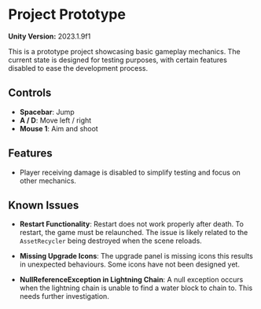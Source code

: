 # Project Prototype

**Unity Version:** 2023.1.9f1

This is a prototype project showcasing basic gameplay mechanics. The current state is designed for testing purposes, with certain features disabled to ease the development process.

## Controls

- **Spacebar**: Jump  
- **A / D**: Move left / right  
- **Mouse 1**: Aim and shoot  

## Features

- Player receiving damage is disabled to simplify testing and focus on other mechanics.

## Known Issues

- **Restart Functionality**: Restart does not work properly after death. To restart, the game must be relaunched. The issue is likely related to the `AssetRecycler` being destroyed when the scene reloads.
  
- **Missing Upgrade Icons**: The upgrade panel is missing icons this results in unexpected behaviours. Some icons have not been designed yet.

- **NullReferenceException in Lightning Chain**: A null exception occurs when the lightning chain is unable to find a water block to chain to. This needs further investigation.
